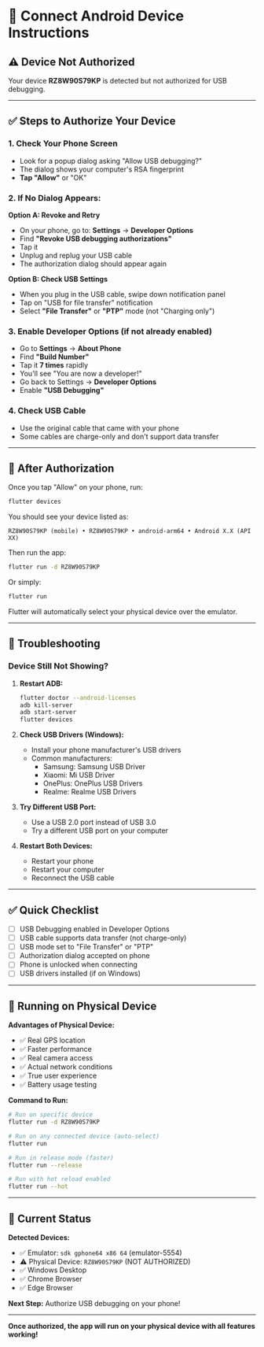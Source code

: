 # 📱 Connect Android Device Instructions

## ⚠️ Device Not Authorized

Your device **RZ8W90S79KP** is detected but not authorized for USB debugging.

---

## ✅ Steps to Authorize Your Device

### 1. **Check Your Phone Screen**
   - Look for a popup dialog asking "Allow USB debugging?"
   - The dialog shows your computer's RSA fingerprint
   - **Tap "Allow"** or "OK"

### 2. **If No Dialog Appears:**
   
   **Option A: Revoke and Retry**
   - On your phone, go to: **Settings** → **Developer Options**
   - Find **"Revoke USB debugging authorizations"**
   - Tap it
   - Unplug and replug your USB cable
   - The authorization dialog should appear again

   **Option B: Check USB Settings**
   - When you plug in the USB cable, swipe down notification panel
   - Tap on "USB for file transfer" notification
   - Select **"File Transfer"** or **"PTP"** mode (not "Charging only")

### 3. **Enable Developer Options** (if not already enabled)
   - Go to **Settings** → **About Phone**
   - Find **"Build Number"**
   - Tap it **7 times** rapidly
   - You'll see "You are now a developer!"
   - Go back to Settings → **Developer Options**
   - Enable **"USB Debugging"**

### 4. **Check USB Cable**
   - Use the original cable that came with your phone
   - Some cables are charge-only and don't support data transfer

---

## 🔄 After Authorization

Once you tap "Allow" on your phone, run:

```bash
flutter devices
```

You should see your device listed as:
```
RZ8W90S79KP (mobile) • RZ8W90S79KP • android-arm64 • Android X.X (API XX)
```

Then run the app:

```bash
flutter run -d RZ8W90S79KP
```

Or simply:

```bash
flutter run
```

Flutter will automatically select your physical device over the emulator.

---

## 🐛 Troubleshooting

### Device Still Not Showing?

1. **Restart ADB:**
   ```bash
   flutter doctor --android-licenses
   adb kill-server
   adb start-server
   flutter devices
   ```

2. **Check USB Drivers (Windows):**
   - Install your phone manufacturer's USB drivers
   - Common manufacturers:
     - Samsung: Samsung USB Driver
     - Xiaomi: Mi USB Driver
     - OnePlus: OnePlus USB Drivers
     - Realme: Realme USB Drivers

3. **Try Different USB Port:**
   - Use a USB 2.0 port instead of USB 3.0
   - Try a different USB port on your computer

4. **Restart Both Devices:**
   - Restart your phone
   - Restart your computer
   - Reconnect the USB cable

---

## ✅ Quick Checklist

- [ ] USB Debugging enabled in Developer Options
- [ ] USB cable supports data transfer (not charge-only)
- [ ] USB mode set to "File Transfer" or "PTP"
- [ ] Authorization dialog accepted on phone
- [ ] Phone is unlocked when connecting
- [ ] USB drivers installed (if on Windows)

---

## 🚀 Running on Physical Device

**Advantages of Physical Device:**
- ✅ Real GPS location
- ✅ Faster performance
- ✅ Real camera access
- ✅ Actual network conditions
- ✅ True user experience
- ✅ Battery usage testing

**Command to Run:**
```bash
# Run on specific device
flutter run -d RZ8W90S79KP

# Run on any connected device (auto-select)
flutter run

# Run in release mode (faster)
flutter run --release

# Run with hot reload enabled
flutter run --hot
```

---

## 📝 Current Status

**Detected Devices:**
- ✅ Emulator: `sdk gphone64 x86 64` (emulator-5554)
- ⚠️ Physical Device: `RZ8W90S79KP` (NOT AUTHORIZED)
- ✅ Windows Desktop
- ✅ Chrome Browser
- ✅ Edge Browser

**Next Step:** Authorize USB debugging on your phone!

---

**Once authorized, the app will run on your physical device with all features working!**
